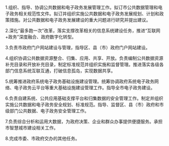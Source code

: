 1.组织、指导、协调公共数据和电子政务发展管理工作。拟订市公共数据管理和电子政务相关规范性文件。拟订并组织实施公共数据和电子政务发展规划、计划和政策措施。对公共数据和电子政务发展建设的重大问题进行研究并提出建议。

2.深化“最多跑一次”改革，落实支撑改革相关的信息系统建设任务，推进“互联网+政务”深度融合、政府数字化转型。

3.负责市政府门户网站建设与管理，指导区、县（市）政府门户网站建设。

4.组织协调公共数据资源整合、归集、应用、共享、开放。负责编制公共数据资源补充目录和开放补充目录，制定标准规范并组织实施和监督管理。推进落实各级各部门信息系统互联互通，打破信息孤岛，实现数据共享。

5.统筹推进政府系统电子政务基础设施建设管理。统筹协调政府系统电子政务网络、电子政务云平台等重大基础设施建设管理工作。指导全市电子政务建设。

6.负责自建系统、公共应用基础支撑平台和归集数据的安全管理工作。制定并组织实施公共数据和电子政务安全规划、标准规范。指导、监督区、县（市）政府和市级部门公共数据、电子政务安全管理工作。

7.负责综合分析和运用大数据，为政府决策、企业和群众办事提供便捷服务。承担市智慧城市建设相关工作。

8.完成市委、市政府交办的其他任务。